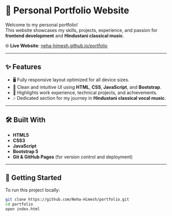 # 💼 Personal Portfolio Website

Welcome to my personal portfolio!  
This website showcases my skills, projects, experience, and passion for **frontend development** and **Hindustani classical music**.

🌐 **Live Website**: [neha-himesh.github.io/portfolio](https://neha-himesh.github.io/portfolio/)

---

## ✨ Features

- 🖥️ Fully responsive layout optimized for all device sizes.
- 🎨 Clean and intuitive UI using **HTML**, **CSS**, **JavaScript**, and **Bootstrap**.
- 📂 Highlights work experience, technical projects, and achievements.
- 🎶 Dedicated section for my journey in **Hindustani classical vocal music**.

---

## 🛠️ Built With

- **HTML5**
- **CSS3**
- **JavaScript**
- **Bootstrap 5**
- **Git & GitHub Pages** (for version control and deployment)

---

## 🚀 Getting Started

To run this project locally:

```bash
git clone https://github.com/Neha-Himesh/portfolio.git
cd portfolio
open index.html